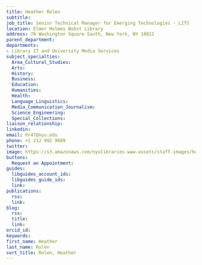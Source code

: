```yaml
---
title: Heather Rolen
subtitle: 
job_title: Senior Technical Manager for Emerging Technologies - LITS
location: Elmer Holmes Bobst Library
address: 70 Washington Square South, New York, NY 10012
parent_department: 
departments:
- Library IT and University Media Services
subject_specialties:
  Area_Cultural_Studies:
  Arts:
  History:
  Business:
  Education:
  Humanities:
  Health:
  Language_Linguistics:
  Media_Communication_Journalism:
  Science_Engineering:
  Special_Collections:
liaison_relationship:
linkedin: 
email: hr47@nyu.edu
phone: +1 212 992 9989
twitter: 
image: https://s3.amazonaws.com/nyulibraries-www-assets/staff-images/heather-rolen.jpg
buttons:
  Request an Appointment: 
guides:
  libguides_account_ids: 
  libguides_guide_ids: 
  link: 
publications:
  rss: 
  link: 
blog:
  rss: 
  title: 
  link: 
orcid_id: 
keywords:
first_name: Heather
last_name: Rolen
sort_title: Rolen, Heather
---
```



